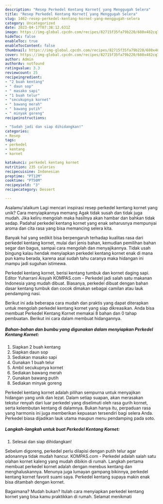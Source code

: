```yaml
---
description: "Resep Perkedel Kentang Kornet{ yang Menggugah Selera"
title: "Resep Perkedel Kentang Kornet{ yang Menggugah Selera"
slug: 1462-resep-perkedel-kentang-kornet-yang-menggugah-selera
category: Uncategorized
date: 2023-04-17T07:38:12.631Z
image: https://img-global.cpcdn.com/recipes/82715f35fa79b220/680x482cq70/perkedel-kentang-kornet-foto-resep-utama.jpg
hideToc: false
enableToc: true
enableTocContent: false
thumbnail: https://img-global.cpcdn.com/recipes/82715f35fa79b220/680x482cq70/perkedel-kentang-kornet-foto-resep-utama.jpg
cover: https://img-global.cpcdn.com/recipes/82715f35fa79b220/680x482cq70/perkedel-kentang-kornet-foto-resep-utama.jpg
author: Admin
authorAv: notfound
ratingvalue: 3.3
reviewcount: 25
recipeingredient:
- "2 buah kentang"
- " daun sop"
- " masako sapi"
- "1 buah telur"
- "secukupnya kornet"
- " bawang merah"
- " bawang putih"
- " minyak goreng"
recipeinstructions:

- "Sudah jadi dan siap dihidangkan!"
categories:
- Resep
tags:
- perkedel
- kentang
- kornet

katakunci: perkedel kentang kornet 
nutrition: 235 calories
recipecuisine: Indonesian
preptime: "PT12M"
cooktime: "PT50M"
recipeyield: "3"
recipecategory: Dessert

---
```



Asalamu'alaikum Lagi mencari inspirasi resep perkedel kentang kornet yang unik? Cara menyiapkannya memang Agak tidak susah dan tidak juga mudah. Jika keliru mengolah maka hasilnya akan hambar dan bahkan tidak sedap. Padahal perkedel kentang kornet yang enak seharusnya mempunyai aroma dan cita rasa yang bisa memancing selera kita.


Banyak hal yang sedikit bisa berpengaruh terhadap kualitas rasa dari perkedel kentang kornet, mulai dari jenis bahan, kemudian pemilihan bahan segar dan bagus, sampai cara mengolah dan menyajikannya. Tidak usah bingung kalau hendak menyiapkan perkedel kentang kornet enak di mana pun kamu berada, karena asal sudah tahu caranya maka hidangan ini mampu jadi suguhan istimewa.

Perkedel kentang kornet, berisi kentang tumbuk dan kornet daging sapi. Editor Yuharrani Aisyah KOMPAS.com - Perkedel jadi salah satu makanan Indonesia yang mudah dibuat. Biasanya, perkedel dibuat dengan bahan dasar kentang tumbuk dan cocok dimakan sebagai camilan atau lauk pendamping nasi.


Berikut ini ada beberapa cara mudah dan praktis yang dapat diterapkan untuk mengolah perkedel kentang kornet yang siap dikreasikan. Anda bisa membuat Perkedel Kentang Kornet memakai 8 bahan dan 0 tahap pembuatan. Berikut ini cara dalam membuat hidangannya.

<!--inarticleads1-->

##### Bahan-bahan dan bumbu yang digunakan dalam menyiapkan Perkedel Kentang Kornet:

1. Siapkan 2 buah kentang
1. Siapkan  daun sop
1. Sediakan  masako sapi
1. Gunakan 1 buah telur
1. Ambil secukupnya kornet
1. Sediakan  bawang merah
1. Gunakan  bawang putih
1. Sediakan  minyak goreng


Perkedel kentang kornet adalah pilihan sempurna untuk menyajikan hidangan yang unik dan lezat. Dalam setiap suapan, akan merasakan tekstur renyah dari luar perkedel yang diselimuti oleh rasa gurih kornet, serta kelembutan kentang di dalamnya. Bukan hanya itu, perpaduan rasa yang harmonis ini juga memberikan kepuasan tersendiri bagi selera Anda. Perkedel biasa dijadikan lauk utama maupun menu pendamping pada soto. 

<!--inarticleads2-->

##### Langkah-langkah untuk buat Perkedel Kentang Kornet:


1. Selesai dan siap dihidangkan!

Sebelum digoreng, perkedel perlu dilapisi dengan putih telur agar adonannya tidak mudah hancur. KOMPAS.com - Perkedel adalah salah satu olahan kornet kaleng yang mudah dibikin di rumah. Langkah pertama membuat perkedel kornet adalah dengan merebus kentang dan menghaluskannya. Menunya juga lumayan gampang bikinnya, perkedel kentang kornet favorit suami saya. Perkedel kentang supaya makin enak bisa ditambah dengan kornet. 

Bagaimana? Mudah bukan? Itulah cara menyiapkan perkedel kentang kornet yang bisa kamu praktikkan di rumah. Selamat menikmati
